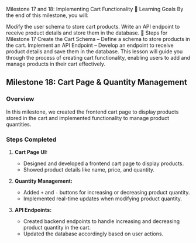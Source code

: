 
 Milestone 17 and 18: Implementing Cart Functionality
🎯 Learning Goals
By the end of this milestone, you will:

Modify the user schema to store cart products.
Write an API endpoint to receive product details and store them in the database.
📝 Steps for Milestone 17
Create the Cart Schema – Define a schema to store products in the cart.
Implement an API Endpoint – Develop an endpoint to receive product details and save them in the database.
This lesson will guide you through the process of creating cart functionality, enabling users to add and manage products in their cart effectively.

## Milestone 18: Cart Page & Quantity Management  

### Overview  
In this milestone, we created the frontend cart page to display products stored in the cart and implemented functionality to manage product quantities.  

### Steps Completed  

1. **Cart Page UI:**  
   - Designed and developed a frontend cart page to display products.  
   - Showed product details like name, price, and quantity.  

2. **Quantity Management:**  
   - Added `+` and `-` buttons for increasing or decreasing product quantity.  
   - Implemented real-time updates when modifying product quantity.  

3. **API Endpoints:**  
   - Created backend endpoints to handle increasing and decreasing product quantity in the cart.  
   - Updated the database accordingly based on user actions.  

